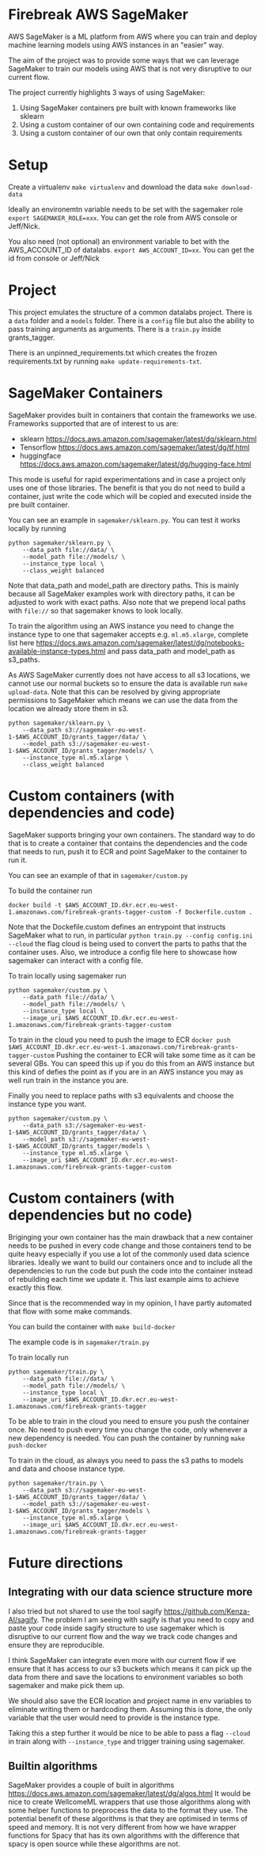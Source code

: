 # Firebreak AWS SageMaker

AWS SageMaker is a ML platform from AWS where you can train and deploy
machine learning models using AWS instances in an "easier" way.

The aim of the project was to provide some ways that we can leverage 
SageMaker to train our models using AWS that is not very disruptive
to our current flow.

The project currently highlights 3 ways of using SageMaker:

1. Using SageMaker containers pre built with known frameworks like sklearn
2. Using a custom container of our own containing code and requirements
3. Using a custom container of our own that only contain requirements

# Setup

Create a virtualenv `make virtualenv` and download the data `make download-data`

Ideally an environemtn variable needs to be set with the sagemaker role
`export SAGEMAKER_ROLE=xxx`. You can get the role from AWS console or Jeff/Nick.

You also need (not optional) an environment variable to bet with the AWS_ACCOUNT_ID
of datalabs. `export AWS_ACCOUNT_ID=xx`. You can get the id from console or Jeff/Nick
# Project

This project emulates the structure of a common datalabs project. There is a
`data` folder and a `models` folder. There is a `config` file but also the ability
to pass training arguments as arguments. There is a `train.py` inside grants_tagger.

There is an unpinned_requirements.txt which creates the frozen requirements.txt
by running `make update-requirements-txt`.

# SageMaker Containers

SageMaker provides built in containers that contain the frameworks we use.
Frameworks supported that are of interest to us are:

* sklearn https://docs.aws.amazon.com/sagemaker/latest/dg/sklearn.html
* Tensorflow https://docs.aws.amazon.com/sagemaker/latest/dg/tf.html
* huggingface https://docs.aws.amazon.com/sagemaker/latest/dg/hugging-face.html

This mode is useful for rapid experimentations and in case a project only uses
one of those libraries. The benefit is that you do not need to build a container,
just write the code which will be copied and executed inside the pre built container.

You can see an example in `sagemaker/sklearn.py`. You can test it works locally by running

```
python sagemaker/sklearn.py \
	--data_path file://data/ \
	--model_path file://models/ \
	--instance_type local \
	--class_weight balanced
```

Note that data_path and model_path are directory paths. This is mainly because all SageMaker
examples work with directory paths, it can be adjusted to work with exact paths. Also note
that we prepend local paths with `file://` so that sagemaker knows to look locally.

To train the algorithm using an AWS instance you need to change the instance type to one that
sagemaker accepts e.g. `ml.m5.xlarge`, complete list here https://docs.aws.amazon.com/sagemaker/latest/dg/notebooks-available-instance-types.html
and pass data_path and model_path as s3_paths.

As AWS SageMaker currently does not have access to all s3 locations, we cannot use our normal
buckets so to ensure the data is available run `make upload-data`. Note that this can be resolved
by giving appropriate permissions to SageMaker which means we can use the data from the location
we already store them in s3.

```
python sagemaker/sklearn.py \
	--data_path s3://sagemaker-eu-west-1-$AWS_ACCOUNT_ID/grants_tagger/data/ \
	--model_path s3://sagemaker-eu-west-1-$AWS_ACCOUNT_ID/grants_tagger/models/ \
	--instance_type ml.m5.xlarge \
	--class_weight balanced
```

# Custom containers (with dependencies and code)

SageMaker supports bringing your own containers. The standard way to do that
is to create a container that contains the dependencies and the code that needs
to run, push it to ECR and point SageMaker to the container to run it.

You can see an example of that in `sagemaker/custom.py`

To build the container run 
```
docker build -t $AWS_ACCOUNT_ID.dkr.ecr.eu-west-1.amazonaws.com/firebreak-grants-tagger-custom -f Dockerfile.custom .
```

Note that the Dockefile.custom defines an entrypoint that instructs SageMaker what to run, in particular `python train.py --config config.ini --cloud`
the flag cloud is being used to convert the parts to paths that the container uses. Also, we introduce a config file here to showcase how sagemaker can
interact with a config file.

To train locally using sagemaker run
```
python sagemaker/custom.py \
	--data_path file://data/ \
	--model_path file://models/ \
	--instance_type local \
	--image_uri $AWS_ACCOUNT_ID.dkr.ecr.eu-west-1.amazonaws.com/firebreak-grants-tagger-custom
```

To train in the cloud you need to push the image to ECR `docker push $AWS_ACCOUNT_ID.dkr.ecr.eu-west-1.amazonaws.com/firebreak-grants-tagger-custom`
Pushing the container to ECR will take some time as it can be several GBs. You can speed this up if you do this from an AWS instance but this
kind of defies the point as if you are in an AWS instance you may as well run train in the instance you are.

Finally you need to replace paths with s3 equivalents and choose the instance type you want.
```
python sagemaker/custom.py \
	--data_path s3://sagemaker-eu-west-1-$AWS_ACCOUNT_ID/grants_tagger/data/ \
	--model_path s3://sagemaker-eu-west-1-$AWS_ACCOUNT_ID/grants_tagger/models \
	--instance_type ml.m5.xlarge \
	--image_uri $AWS_ACCOUNT_ID.dkr.ecr.eu-west-1.amazonaws.com/firebreak-grants-tagger-custom
```

# Custom containers (with dependencies but no code)

Briginging your own container has the main drawback that a new container needs to be pushed
in every code change and those containers tend to be quite heavy especially if you use
a lot of the commonly used data science libraries. Ideally we want to build our containers once
and to include all the dependencies to run the code but push the code into the container instead
of rebuilding each time we update it. This last example aims to achieve exactly this flow.

Since that is the recommended way in my opinion, I have partly automated that flow with some make commands.

You can build the container with `make build-docker`

The example code is in `sagemaker/train.py`

To train locally run
```
python sagemaker/train.py \
	--data_path file://data/ \
	--model_path file://models/ \
	--instance_type local \
	--image_uri $AWS_ACCOUNT_ID.dkr.ecr.eu-west-1.amazonaws.com/firebreak-grants-tagger
```

To be able to train in the cloud you need to ensure you push the container once. No need
to push every time you change the code, only whenever a new dependency is needed. You 
can push the container by running `make push-docker`

To train in the cloud, as always you need to pass the s3 paths to models and data and 
choose instance type.

```
python sagemaker/train.py \
	--data_path s3://sagemaker-eu-west-1-$AWS_ACCOUNT_ID/grants_tagger/data/ \
	--model_path s3://sagemaker-eu-west-1-$AWS_ACCOUNT_ID/grants_tagger/models \
	--instance_type ml.m5.xlarge \
	--image_uri $AWS_ACCOUNT_ID.dkr.ecr.eu-west-1.amazonaws.com/firebreak-grants-tagger
```

# Future directions

## Integrating with our data science structure more

I also tried but not shared to use the tool sagify https://github.com/Kenza-AI/sagify.
The problem I am seeing with sagify is that you need to copy and paste your code inside
sagify structure to use sagemaker which is disruptive to our current flow and the way
we track code changes and ensure they are reproducible.

I think SageMaker can integrate even more with our current flow if we ensure that
it has access to our s3 buckets which means it can pick up the data from there and
save the locations to environment variables so both sagemaker and make pick them up.

We should also save the ECR location and project name in env variables to eliminate
writing them or hardcoding them. Assuming this is done, the only variable that the user
would need to provide is the instance type.

Taking this a step further it would be nice to be able to pass a flag `--cloud` in train
along with `--instance_type` and trigger training using sagemaker.

## Builtin algorithms 

SageMaker provides a couple of built in algorithms https://docs.aws.amazon.com/sagemaker/latest/dg/algos.html
It would be nice to create WellcomeML wrappers that use those algorithms along with some 
helper functions to preprocess the data to the format they use. The potential
benefit of these algorithms is that they are optimised in terms of speed and
memory. It is not very different from how we have wrapper functions for Spacy that
has its own algorithms with the difference that spacy is open source while these
algorithms are not.

